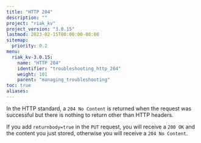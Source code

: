 ```yaml
---
title: "HTTP 204"
description: ""
project: "riak_kv"
project_version: "3.0.15"
lastmod: 2023-02-15T00:00:00-00:00
sitemap:
  priority: 0.2
menu:
  riak_kv-3.0.15:
    name: "HTTP 204"
    identifier: "troubleshooting_http_204"
    weight: 101
    parent: "managing_troubleshooting"
toc: true
aliases:
---
```


In the HTTP standard, a `204 No Content` is returned when the request was successful but there is nothing to return other than HTTP headers.

If you add `returnbody=true` in the `PUT` request, you will receive a `200 OK` and the content you just stored, otherwise you will receive a `204 No Content`.

